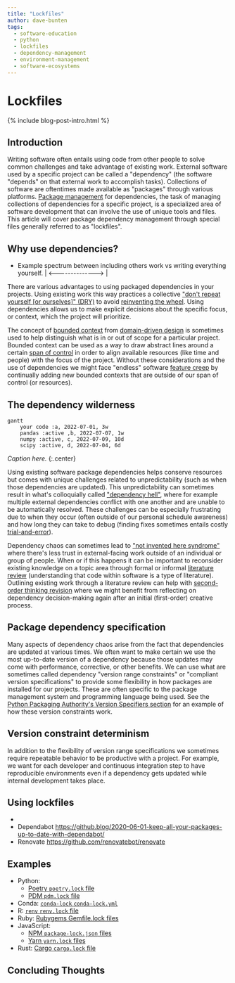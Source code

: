 ```yaml
---
title: "Lockfiles"
author: dave-bunten
tags:
  - software-education
  - python
  - lockfiles
  - dependency-management
  - environment-management
  - software-ecosystems
---
```


# Lockfiles

{% include blog-post-intro.html %}

## Introduction

<!-- excerpt start -->
Writing software often entails using code from other people to solve common challenges and take advantage of existing work.
External software used by a specific project can be called a "dependency" (the software "depends" on that external work to accomplish tasks).
Collections of software are oftentimes made available as "packages" through various platforms.
[Package management](https://en.wikipedia.org/wiki/Package_manager) for dependencies, the task of managing collections of dependencies for a specific project, is a specialized area of software development that can involve the use of unique tools and files.
This article will cover package dependency management through special files generally referred to as "lockfiles".
<!-- excerpt end -->

## Why use dependencies?

- Example spectrum between including others work vs writing everything yourself. | <--------------> |

There are various advantages to using packaged dependencies in your projects.
Using existing work this way practices a collective ["don't repeat yourself [or ourselves]" (DRY)](https://en.wikipedia.org/wiki/Don%27t_repeat_yourself) to avoid [reinventing the wheel](https://en.wikipedia.org/wiki/Reinventing_the_wheel).
Using dependencies allows us to make explicit decisions about the specific focus, or context, which the project will prioritize.

The concept of [bounded context](https://martinfowler.com/bliki/BoundedContext.html) from [domain-driven design](https://en.wikipedia.org/wiki/Domain-driven_design) is sometimes used to help distinguish what is in or out of scope for a particular project.
Bounded context can be used as a way to draw abstract lines around a certain [span of control](https://en.wikipedia.org/wiki/Span_of_control) in order to align available resources (like time and people) with the focus of the project.
Without these considerations and the use of dependencies we might face "endless" software [feature creep](https://en.wikipedia.org/wiki/Feature_creep) by continually adding new bounded contexts that are outside of our span of control (or resources).


## The dependency wilderness

<!-- set a max width for mermaid diagram below so it doesn't render so large -->
<style>
.mermaid {
  display: block;
  margin: 0 auto;
  max-height: 400px;
}
</style>

```mermaid
gantt
    your code :a, 2022-07-01, 3w
    pandas :active ,b, 2022-07-07, 1w
    numpy :active, c, 2022-07-09, 10d
    scipy :active, d, 2022-07-04, 6d
```

_Caption here._
{:.center}


Using existing software package dependencies helps conserve resources but comes with unique challenges related to unpredictability (such as when those dependencies are updated).
This unpredictability can sometimes result in what's colloquially called ["dependency hell"](https://en.wikipedia.org/wiki/Dependency_hell), where for example multiple external dependencies conflict with one another and are unable to be automatically resolved.
These challenges can be especially frustrating due to when they occur (often outside of our personal schedule awareness) and how long they can take to debug (finding fixes sometimes entails costly [trial-and-error](https://en.wikipedia.org/wiki/Trial_and_error)).

Dependency chaos can sometimes lead to ["not invented here syndrome"](https://en.wikipedia.org/wiki/Not_invented_here) where there's less trust in external-facing work outside of an individual or group of people.
When or if this happens it can be important to reconsider existing knowledge on a topic area through formal or informal [literature review](https://en.wikipedia.org/wiki/Literature_review) (understanding that code within software is a type of literature).
Outlining existing work through a literature review can help with [second-order thinking revision](https://en.wikipedia.org/wiki/Revision_(writing)#Reflection_in_the_revision_process) where we might benefit from reflecting on dependency decision-making again after an initial (first-order) creative process.

## Package dependency specification

Many aspects of dependency chaos arise from the fact that dependencies are updated at various times.
We often want to make certain we use the most up-to-date version of a dependency because those updates may come with performance, corrective, or other benefits.
We can use what are sometimes called dependency "version range constraints" or "compliant version specifications" to provide some flexibility in how packages are installed for our projects.
These are often specific to the package management system and programming language being used.
See the [Python Packaging Authority's Version Specifiers section](https://packaging.python.org/en/latest/specifications/version-specifiers/#id5) for an example of how these version constraints work.

## Version constraint determinism

In addition to the flexibility of version range specifications we sometimes require repeatable behavior to be productive with a project.
For example, we want for each developer and continuous integration step to have reproducible environments even if a dependency gets updated while internal development takes place.


## Using lockfiles

- 
- Dependabot https://github.blog/2020-06-01-keep-all-your-packages-up-to-date-with-dependabot/
- Renovate https://github.com/renovatebot/renovate

## Examples

- Python:
  - [Poetry `poetry.lock` file](https://python-poetry.org/docs/basic-usage/#committing-your-poetrylock-file-to-version-control)
  - [PDM `pdm.lock` file](https://pdm-project.org/latest/usage/dependency/#specify-the-lockfile-to-use)
- Conda: [`conda-lock` `conda-lock.yml`](https://github.com/conda/conda-lock)
- R: [`renv` `renv.lock` file](https://rstudio.github.io/renv/articles/lockfile.html)
- Ruby: [Rubygems Gemfile.lock files](https://bundler.io/guides/rationale.html#checking-your-code-into-version-control)
- JavaScript: 
  - [NPM `package-lock.json` files](https://docs.npmjs.com/cli/v10/configuring-npm/package-lock-json)
  - [Yarn `yarn.lock` files](https://classic.yarnpkg.com/lang/en/docs/yarn-lock/)
- Rust: [Cargo `cargo.lock` file](https://doc.rust-lang.org/cargo/guide/cargo-toml-vs-cargo-lock.html)

## Concluding Thoughts

